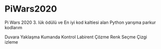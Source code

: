 # PiWars2020
Pi Wars 2020 3. lük ödülü ve En iyi kod kaltiesi alan Python yarışma parkur kodlarım 


Duvara Yaklaşma
Kumanda Kontrol
Labirent Çözme
Renk Seçme
Çizgi izleme
